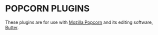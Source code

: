 POPCORN PLUGINS
===============

These plugins are for use with [Mozilla Popcorn][1] and its editing software, [Butter][2].

[1]: http://mozillapopcorn.org/
[2]: https://github.com/mozilla/butter/
